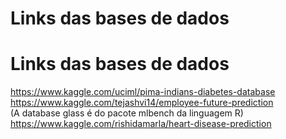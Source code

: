 # Links das bases de dados
# Links das bases de dados
https://www.kaggle.com/uciml/pima-indians-diabetes-database <br/>
https://www.kaggle.com/tejashvi14/employee-future-prediction <br/>
(A database glass é do pacote mlbench da linguagem R) <br/>
https://www.kaggle.com/rishidamarla/heart-disease-prediction 

